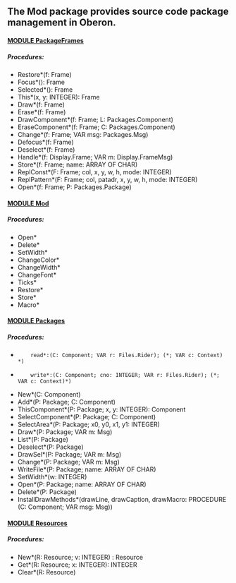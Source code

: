 ## The Mod package provides source code package management in Oberon.


#### [MODULE PackageFrames](https://github.com/io-core/Mod/blob/main/PackageFrames.Mod)
##### Procedures:
* Restore*(f: Frame)
* Focus*(): Frame
* Selected*(): Frame
* This*(x, y: INTEGER): Frame
* Draw*(f: Frame)
* Erase*(f: Frame)
* DrawComponent*(f: Frame; L: Packages.Component)
* EraseComponent*(f: Frame; C: Packages.Component)
* Change*(f: Frame; VAR msg: Packages.Msg)
* Defocus*(f: Frame)
* Deselect*(f: Frame)
* Handle*(f: Display.Frame; VAR m: Display.FrameMsg)
* Store*(f: Frame; name: ARRAY OF CHAR)
* ReplConst*(F: Frame; col, x, y, w, h, mode: INTEGER)
* ReplPattern*(F: Frame; col, patadr, x, y, w, h, mode: INTEGER)
* Open*(f: Frame; P: Packages.Package)

#### [MODULE Mod](https://github.com/io-core/Mod/blob/main/Mod.Mod)
##### Procedures:
* Open*
* Delete*
* SetWidth*
* ChangeColor*
* ChangeWidth*
* ChangeFont*
* Ticks*
* Restore*
* Store*
* Macro*

#### [MODULE Packages](https://github.com/io-core/Mod/blob/main/Packages.Mod)
##### Procedures:
*         read*:(C: Component; VAR r: Files.Rider); (*; VAR c: Context) *)
*         write*:(C: Component; cno: INTEGER; VAR r: Files.Rider); (*; VAR c: Context)*)
* New*(C: Component)
* Add*(P: Package; C: Component)
* ThisComponent*(P: Package; x, y: INTEGER): Component
* SelectComponent*(P: Package; C: Component)
* SelectArea*(P: Package; x0, y0, x1, y1: INTEGER)
* Draw*(P: Package; VAR m: Msg)
* List*(P: Package)
* Deselect*(P: Package)
* DrawSel*(P: Package; VAR m: Msg)
* Change*(P: Package; VAR m: Msg)
* WriteFile*(P: Package; name: ARRAY OF CHAR)
* SetWidth*(w: INTEGER)
* Open*(P: Package; name: ARRAY OF CHAR)
* Delete*(P: Package)
* InstallDrawMethods*(drawLine, drawCaption, drawMacro: PROCEDURE (C: Component; VAR msg: Msg))

#### [MODULE Resources](https://github.com/io-core/Mod/blob/main/Resources.Mod)
##### Procedures:
* New*(R: Resource; v: INTEGER) : Resource
* Get*(R: Resource; x: INTEGER): INTEGER
* Clear*(R: Resource)
